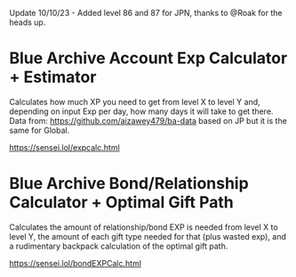 Update 10/10/23 - Added level 86 and 87 for JPN, thanks to @Roak for the heads up.

# Blue Archive Account Exp Calculator + Estimator

Calculates how much XP you need to get from level X to level Y and, depending on input Exp per day, how many days it will take to get there. 
Data from: https://github.com/aizawey479/ba-data based on JP but it is the same for Global.

<a href=https://sensei.lol/expcalc.html> https://sensei.lol/expcalc.html </a>

# Blue Archive Bond/Relationship Calculator + Optimal Gift Path

Calculates the amount of relationship/bond EXP is needed from level X to level Y, the amount of each gift type needed for that (plus wasted exp), and a rudimentary backpack calculation of the optimal gift path.

<a href="https://sensei.lol/bondEXPCalc.html"> https://sensei.lol/bondEXPCalc.html </a>


